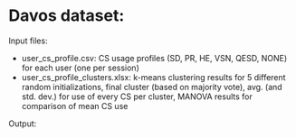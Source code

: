 # Davos dataset:
Input files:
- user_cs_profile.csv: CS usage profiles (SD, PR, HE, VSN, QESD, NONE) for each user (one per session)
- user_cs_profile_clusters.xlsx: k-means clustering results for 5 different random initializations, final cluster (based on majority vote), avg. (and std. dev.) for use of every CS per cluster, MANOVA results for comparison of mean CS use

Output:

